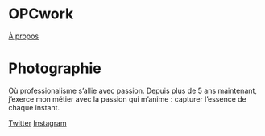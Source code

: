 # OPCwork
<!DOCTYPE html>
<html lang="fr">

<head>
    <meta charset="utf-8">
    <title>Accueil - Robbie Lens Photographie</title>
</head>

<body>
    <a href="dossier-demo/a-propos.html">À propos</a>
    <h1>Photographie</h1>
    <p>
        Où professionalisme s’allie avec passion. Depuis plus de 5 ans maintenant, j’exerce mon métier avec la passion
        qui m’anime : capturer l’essence de chaque instant.
    </p>
    <a target="_blank" href="https://twitter.com/">Twitter</a>
    <a target="_blank" href="https://www.instagram.com/">Instagram</a>    
</body>

</html>
